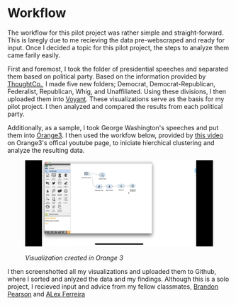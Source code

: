 # Workflow

The workflow for this pilot project was rather simple and straight-forward. This is laregly due to me recieving the data pre-webscraped and ready for input. Once I decided a topic for this pilot project, the steps to analyze them came farily easily.

First and foremost, I took the folder of presidential speeches and separated them based on political party. Based on the information provided by [ThoughtCo.](https://www.thoughtco.com/presidents-and-vice-presidents-chart-4051729), I made five new folders; Democrat, Democrat-Republican, Federalist, Republican, Whig, and  Unaffiliated. Using these divisions, I then uploaded them into [Voyant]( https://voyant-tools.org/). These visualizations serve as the basis for my pilot project. I then analyzed and compared the results from each political party.

Additionally, as a sample, I took George Washington's speeches and put them into [Orange3](https://orange.biolab.si/). I then used the workfow below, provided by [this video](https://www.youtube.com/watch?v=dJ5z2SRwzgs&list=PLmNPvQr9Tf-ZSDLwOzxpvY-HrE0yv-8Fy&index=5) on Orange3's offical youtube page, to iniciate hierchical clustering and analyze the resulting data.

<figure>

![Can't get this picture to show up](imgs/orange.png)

<figcaption>

*Visualization created in Orange 3*

</figcaption>

</figure>


I then screenshotted all my visualizations and uploaded them to Github, where I sorted and anlyzed the data and my findings. Although this is a solo project, I recieved input and advice from my fellow classmates, [Brandon Pearson](mailto:bpearson1@mail.usf.edu) and [ALex Ferreira](mailto:aferreira2@mail.usf.edu)



